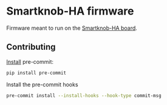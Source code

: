 # Smartknob-HA firmware

Firmware meant to run on the [Smartknob-HA board](https://github.com/smartknob-ha/hardware/).

## Contributing

[Install](https://pre-commit.com/#install) pre-commit:

```bash
pip install pre-commit
```

Install the pre-commit hooks

```bash
pre-commit install --install-hooks --hook-type commit-msg
```

